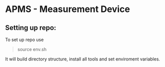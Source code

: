 # APMS - Measurement Device

## Setting up repo:
To set up repo use 

> source env.sh

It will build directory structure, install all tools and set enviroment variables.